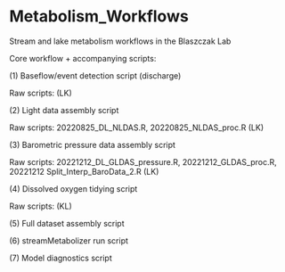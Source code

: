 # Metabolism_Workflows
Stream and lake metabolism workflows in the Blaszczak Lab

Core workflow + accompanying scripts:

(1) Baseflow/event detection script (discharge)

Raw scripts: (LK)

(2) Light data assembly script

Raw scripts: 20220825_DL_NLDAS.R, 20220825_NLDAS_proc.R (LK)

(3) Barometric pressure data assembly script

Raw scripts: 20221212_DL_GLDAS_pressure.R, 20221212_GLDAS_proc.R, 20221212 Split_Interp_BaroData_2.R (LK)

(4) Dissolved oxygen tidying script

Raw scripts: (KL)

(5) Full dataset assembly script

(6) streamMetabolizer run script

(7) Model diagnostics script
